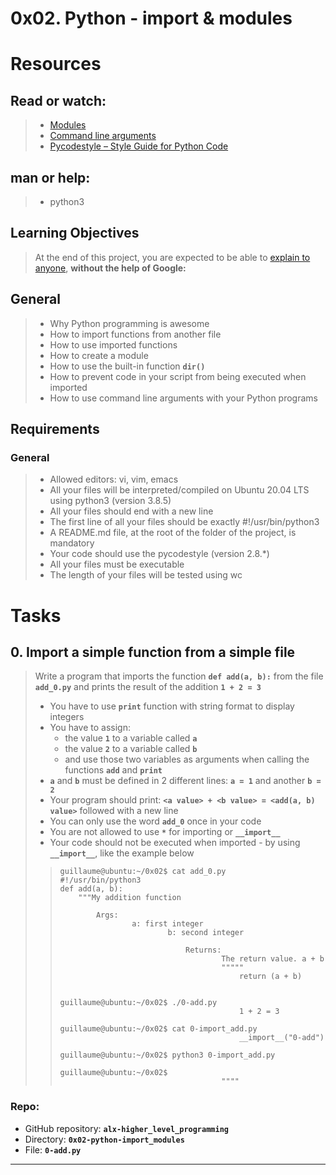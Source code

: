 # 0x02. Python - import & modules

# Resources
## Read or watch:
> 
> * [Modules](https://docs.python.org/3/tutorial/modules.html)
> * [Command line arguments](https://docs.python.org/3/tutorial/stdlib.html#command-line-arguments)
> * [Pycodestyle – Style Guide for Python Code](https://pypi.org/project/pycodestyle/)

## man or help:
> * python3

## Learning Objectives
> At the end of this project, you are expected to be able to [explain to anyone](https://fs.blog/feynman-learning-technique/), **without the help of Google:**

## General
> * Why Python programming is awesome
> * How to import functions from another file
> * How to use imported functions
> * How to create a module
> * How to use the built-in function **`dir()`**
> * How to prevent code in your script from being executed when imported
> * How to use command line arguments with your Python programs

## Requirements
### General
> * Allowed editors: vi, vim, emacs
> * All your files will be interpreted/compiled on Ubuntu 20.04 LTS using python3 (version 3.8.5)
> * All your files should end with a new line
> * The first line of all your files should be exactly #!/usr/bin/python3
> * A README.md file, at the root of the folder of the project, is mandatory
> * Your code should use the pycodestyle (version 2.8.*)
> * All your files must be executable
> * The length of your files will be tested using wc

# Tasks

## 0. Import a simple function from a simple file
> Write a program that imports the function **`def add(a, b):`** from the file **`add_0.py`** and prints the result of the addition **`1 + 2 = 3`**
>
> * You have to use **`print`** function with string format to display integers
> * You have to assign:
>   * the value **`1`** to a variable called **`a`**
>   * the value **`2`** to a variable called **`b`**
>   * and use those two variables as arguments when calling the functions **`add`** and **`print`**
> * **`a`** and **`b`** must be defined in 2 different lines: **`a = 1`** and another **`b = 2`**
> * Your program should print: **`<a value> + <b value> = <add(a, b) value>`** followed with a new line
> * You can only use the word **`add_0`** once in your code
> * You are not allowed to use **`*`** for importing or **`__import__`**
> * Your code should not be executed when imported - by using **`__import__`**, like the example below</b></a>
>
>> ```
>> guillaume@ubuntu:~/0x02$ cat add_0.py
>> #!/usr/bin/python3
>> def add(a, b):
>>     """My addition function
>> 
>>         Args:
>>                 a: first integer
>>                         b: second integer
>> 
>>                             Returns:
>>                                     The return value. a + b
>>                                     """""
>>                                         return (a + b)
>> 
>>                                         guillaume@ubuntu:~/0x02$ ./0-add.py
>>                                         1 + 2 = 3
>>                                         guillaume@ubuntu:~/0x02$ cat 0-import_add.py
>>                                         __import__("0-add")
>>                                         guillaume@ubuntu:~/0x02$ python3 0-import_add.py 
>>                                         guillaume@ubuntu:~/0x02$ 
>>                                     """"
>> ```
### Repo:

* GitHub repository: **`alx-higher_level_programming`**
* Directory: **`0x02-python-import_modules`**
* File: **`0-add.py`**

---


